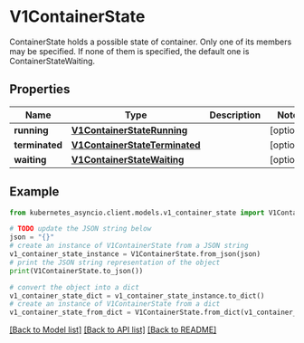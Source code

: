 # V1ContainerState

ContainerState holds a possible state of container. Only one of its members may be specified. If none of them is specified, the default one is ContainerStateWaiting.

## Properties

Name | Type | Description | Notes
------------ | ------------- | ------------- | -------------
**running** | [**V1ContainerStateRunning**](V1ContainerStateRunning.md) |  | [optional] 
**terminated** | [**V1ContainerStateTerminated**](V1ContainerStateTerminated.md) |  | [optional] 
**waiting** | [**V1ContainerStateWaiting**](V1ContainerStateWaiting.md) |  | [optional] 

## Example

```python
from kubernetes_asyncio.client.models.v1_container_state import V1ContainerState

# TODO update the JSON string below
json = "{}"
# create an instance of V1ContainerState from a JSON string
v1_container_state_instance = V1ContainerState.from_json(json)
# print the JSON string representation of the object
print(V1ContainerState.to_json())

# convert the object into a dict
v1_container_state_dict = v1_container_state_instance.to_dict()
# create an instance of V1ContainerState from a dict
v1_container_state_from_dict = V1ContainerState.from_dict(v1_container_state_dict)
```
[[Back to Model list]](../README.md#documentation-for-models) [[Back to API list]](../README.md#documentation-for-api-endpoints) [[Back to README]](../README.md)



